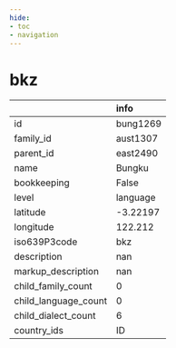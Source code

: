 ```yaml
---
hide:
- toc
- navigation
---
```

# bkz
|                      | info     |
|:---------------------|:---------|
| id                   | bung1269 |
| family_id            | aust1307 |
| parent_id            | east2490 |
| name                 | Bungku   |
| bookkeeping          | False    |
| level                | language |
| latitude             | -3.22197 |
| longitude            | 122.212  |
| iso639P3code         | bkz      |
| description          | nan      |
| markup_description   | nan      |
| child_family_count   | 0        |
| child_language_count | 0        |
| child_dialect_count  | 6        |
| country_ids          | ID       |